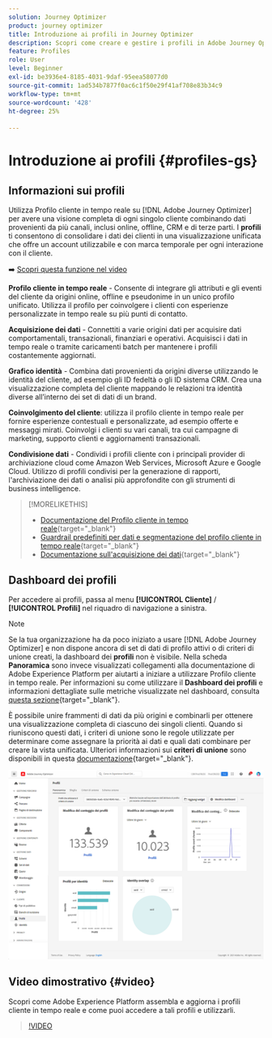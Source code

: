 ```yaml
---
solution: Journey Optimizer
product: journey optimizer
title: Introduzione ai profili in Journey Optimizer
description: Scopri come creare e gestire i profili in Adobe Journey Optimizer
feature: Profiles
role: User
level: Beginner
exl-id: be3936e4-8185-4031-9daf-95eea58077d0
source-git-commit: 1ad534b7877f0ac6c1f50e29f41af708e83b34c9
workflow-type: tm+mt
source-wordcount: '428'
ht-degree: 25%

---
```


# Introduzione ai profili {#profiles-gs}

## Informazioni sui profili

Utilizza Profilo cliente in tempo reale su [!DNL Adobe Journey Optimizer] per avere una visione completa di ogni singolo cliente combinando dati provenienti da più canali, inclusi online, offline, CRM e di terze parti. I **profili** ti consentono di consolidare i dati dei clienti in una visualizzazione unificata che offre un account utilizzabile e con marca temporale per ogni interazione con il cliente.

➡️ [Scopri questa funzione nel video](#video)

**Profilo cliente in tempo reale&#x200B;** - Consente di integrare gli attributi e gli eventi del cliente da origini online, offline e pseudonime in un unico profilo unificato. &#x200B;Utilizza il profilo per coinvolgere i clienti con esperienze personalizzate in tempo reale su più punti di contatto. &#x200B;

**Acquisizione dei dati** - Connettiti a varie origini dati per acquisire dati comportamentali, transazionali, finanziari e operativi. Acquisisci i dati in tempo reale o tramite caricamenti batch per mantenere i profili costantemente aggiornati.

**Grafico identità** - Combina dati provenienti da origini diverse utilizzando le identità del cliente, ad esempio gli ID fedeltà o gli ID sistema CRM. &#x200B;Crea una visualizzazione completa del cliente mappando le relazioni tra identità diverse all’interno dei set di dati di un brand. &#x200B;

**Coinvolgimento del cliente**: utilizza il profilo cliente in tempo reale per fornire esperienze contestuali e personalizzate, ad esempio offerte e messaggi mirati. &#x200B;Coinvolgi i clienti su vari canali, tra cui campagne di marketing, supporto clienti e aggiornamenti transazionali. &#x200B;

**Condivisione dati** - Condividi i profili cliente con i principali provider di archiviazione cloud come Amazon Web Services, Microsoft Azure e Google Cloud. Utilizzo di profili condivisi per la generazione di rapporti, l&#39;archiviazione dei dati o analisi più approfondite con gli strumenti di business intelligence.

>[!MORELIKETHIS]
>
>* [Documentazione del Profilo cliente in tempo reale](https://experienceleague.adobe.com/docs/experience-platform/query/home.html?lang=it){target="_blank"}
>* [Guardrail predefiniti per dati e segmentazione del profilo cliente in tempo reale](https://experienceleague.adobe.com/it/docs/experience-platform/profile/guardrails){target="_blank"}
>* &#x200B;[Documentazione sull&#39;acquisizione dei dati](https://experienceleague.adobe.com/it/docs/experience-platform/ingestion/home){target="_blank"}

## Dashboard dei profili

Per accedere ai profili, passa al menu **[!UICONTROL Cliente]** / **[!UICONTROL Profili]** nel riquadro di navigazione a sinistra.

>[!NOTE]
>
>Se la tua organizzazione ha da poco iniziato a usare [!DNL Adobe Journey Optimizer] e non dispone ancora di set di dati di profilo attivi o di criteri di unione creati, la dashboard dei **profili** non è visibile. Nella scheda **Panoramica** sono invece visualizzati collegamenti alla documentazione di Adobe Experience Platform per aiutarti a iniziare a utilizzare Profilo cliente in tempo reale. Per informazioni su come utilizzare il **Dashboard dei profili** e informazioni dettagliate sulle metriche visualizzate nel dashboard, consulta [questa sezione](https://experienceleague.adobe.com/docs/experience-platform/profile/ui/user-guide.html?lang=it){target="_blank"}.

È possibile unire frammenti di dati da più origini e combinarli per ottenere una visualizzazione completa di ciascuno dei singoli clienti. Quando si riuniscono questi dati, i criteri di unione sono le regole utilizzate per determinare come assegnare la priorità ai dati e quali dati combinare per creare la vista unificata. Ulteriori informazioni sui **criteri di unione** sono disponibili in questa [documentazione](https://experienceleague.adobe.com/docs/experience-platform/profile/merge-policies/ui-guide.html?lang=it){target="_blank"}.

![](assets/profiles-home.png)

## Video dimostrativo {#video}

Scopri come Adobe Experience Platform assembla e aggiorna i profili cliente in tempo reale e come puoi accedere a tali profili e utilizzarli.

>[!VIDEO](https://video.tv.adobe.com/v/27251?quality=12)
